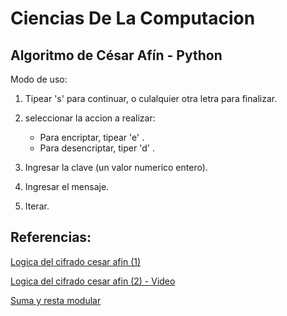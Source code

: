 # Ciencias De La Computacion

## Algoritmo de César Afín - Python

Modo de uso:

1) Tipear 's' para continuar, o culalquier otra letra para finalizar.

2) seleccionar la accion a realizar:  
    - Para encriptar, tipear 'e'  .
    - Para desencriptar, tiper 'd'  .

3) Ingresar la clave (un valor numerico entero).

4) Ingresar el mensaje.

5) Iterar.

## Referencias:
[Logica del cifrado cesar afin (1)](https://fiubacryptolearningtools.sourceforge.net/affine.html)

[Logica del cifrado cesar afin (2) - Video](https://www.youtube.com/watch?v=4dbc3oEvyfc)

[Suma y resta modular](https://es.khanacademy.org/computing/computer-science/cryptography/modarithmetic/a/modular-addition-and-subtraction)



